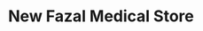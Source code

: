 ---
title: "New Fazal Medical Store"
url: /swat-city/new-fazal-medical-store/
shop: medical supply
---